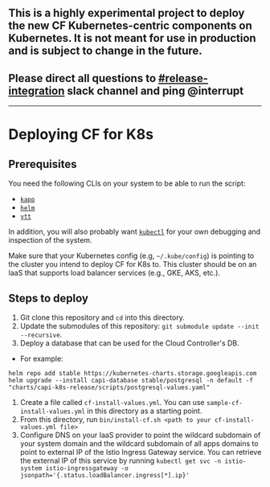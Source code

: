 ## This is a highly experimental project to deploy the new CF Kubernetes-centric components on Kubernetes. It is **not** meant for use in production and is subject to change in the future.

## Please direct all questions to [#release-integration](https://cloudfoundry.slack.com/archives/C0FAEKGUQ) slack channel and ping @interrupt

---------

# Deploying CF for K8s

## Prerequisites

You need the following CLIs on your system to be able to run the script:
* [`kapp`](https://k14s.io/#install)
* [`helm`](https://github.com/helm/helm#install)
* [`ytt`](https://k14s.io/#install)

In addition, you will also probably want [`kubectl`](https://kubernetes.io/docs/tasks/tools/install-kubectl/) for your own debugging and inspection of the system.

Make sure that your Kubernetes config (e.g, `~/.kube/config`) is pointing to the cluster you intend to
deploy CF for K8s to. This cluster should be on an IaaS that supports load
balancer services (e.g., GKE, AKS, etc.).

## Steps to deploy

1. Git clone this repository and `cd` into this directory.
1. Update the submodules of this repository: `git submodule update --init --recursive`.
1. Deploy a database that can be used for the Cloud Controller's DB.
  - For example:
  ```
  helm repo add stable https://kubernetes-charts.storage.googleapis.com
  helm upgrade --install capi-database stable/postgresql -n default -f "charts/capi-k8s-release/scripts/postgresql-values.yaml"
  ```
1. Create a file called `cf-install-values.yml`. You can use `sample-cf-install-values.yml` in this directory as a starting point.
1. From this directory, run `bin/install-cf.sh <path to your cf-install-values.yml file>`
1. Configure DNS on your IaaS provider to point the wildcard subdomain of your
   system domain and the wildcard subdomain of all apps domains to point to external IP
   of the Istio Ingress Gateway service. You can retrieve the external IP of this service by running
   `kubectl get svc -n istio-system istio-ingressgateway -o jsonpath='{.status.loadBalancer.ingress[*].ip}'`
